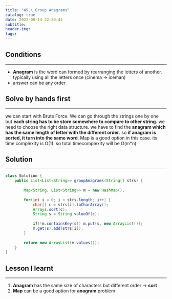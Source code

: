 ```yaml
---
title: "49.\_Group Anagrams"
catalog: true
date: 2022-09-14 22:30:43
subtitle:
header-img:
tags:
---
```

## Conditions

---

- **Anagram** is the word can formed by rearranging the letters of another. typically using all the letters once (cinema → iceman)
- answer can be any order

## Solve by hands first

---

we can start with Brute Force. We can go through the strings one by one but **each string has to be store somewhere to compare to other string.** we need to choose the right data structure. we have to find the **anagram which has the same length of letter with the different order**. so **if anagram is sorted, it turn into the same word**. Map is a good option in this case. its time complexity is O(1). so total timecomplexity will be O(m*n)

## Solution

---

```java
class Solution {
    public List<List<String>> groupAnagrams(String[] strs) {
        
        Map<String, List<String>> m = new HashMap();
        
        for(int i = 0; i < strs.length; i++) {
            char[] c = strs[i].toCharArray(); 
            Arrays.sort(c);
            String s = String.valueOf(c); 
            
            if(!m.containsKey(s)) m.put(s, new ArrayList());
            m.get(s).add(strs[i]);
        }
        
        return new ArrayList(m.values());
    }
}
```

## Lesson I learnt

---

1. **Anagram** has the same size of characters but different order → **sort**
2. **Map** can be a good option for **anagram** problem

